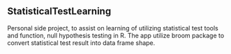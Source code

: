 ## StatisticalTestLearning

Personal side project, to assist on learning of utilizing statistical test tools and function, null hypothesis testing in R. The app utilize broom package to convert statistical test result into data frame shape.
